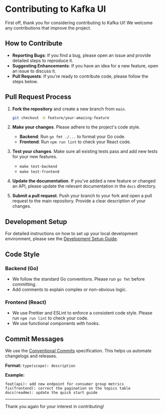 # Contributing to Kafka UI

First off, thank you for considering contributing to Kafka UI! We welcome any contributions that improve the project.

## How to Contribute

- **Reporting Bugs**: If you find a bug, please open an issue and provide detailed steps to reproduce it.
- **Suggesting Enhancements**: If you have an idea for a new feature, open an issue to discuss it.
- **Pull Requests**: If you're ready to contribute code, please follow the steps below.

## Pull Request Process

1.  **Fork the repository** and create a new branch from `main`.
    ```bash
    git checkout -b feature/your-amazing-feature
    ```

2.  **Make your changes**. Please adhere to the project's code style.
    - **Backend**: Run `go fmt ./...` to format your Go code.
    - **Frontend**: Run `npm run lint` to check your React code.

3.  **Test your changes**. Make sure all existing tests pass and add new tests for your new features.
    - `make test-backend`
    - `make test-frontend`

4.  **Update the documentation**. If you've added a new feature or changed an API, please update the relevant documentation in the `docs` directory.

5.  **Submit a pull request**. Push your branch to your fork and open a pull request to the main repository. Provide a clear description of your changes.

## Development Setup

For detailed instructions on how to set up your local development environment, please see the [Development Setup Guide](./setup.md).

## Code Style

### Backend (Go)
- We follow the standard Go conventions. Please run `go fmt` before committing.
- Add comments to explain complex or non-obvious logic.

### Frontend (React)
- We use Prettier and ESLint to enforce a consistent code style. Please run `npm run lint` to check your code.
- We use functional components with hooks.

## Commit Messages

We use the [Conventional Commits](https://www.conventionalcommits.org/en/v1.0.0/) specification. This helps us automate changelogs and releases.

**Format:** `type(scope): description`

**Example:**
```
feat(api): add new endpoint for consumer group metrics
fix(frontend): correct the pagination on the topics table
docs(readme): update the quick start guide
```

---

Thank you again for your interest in contributing! 